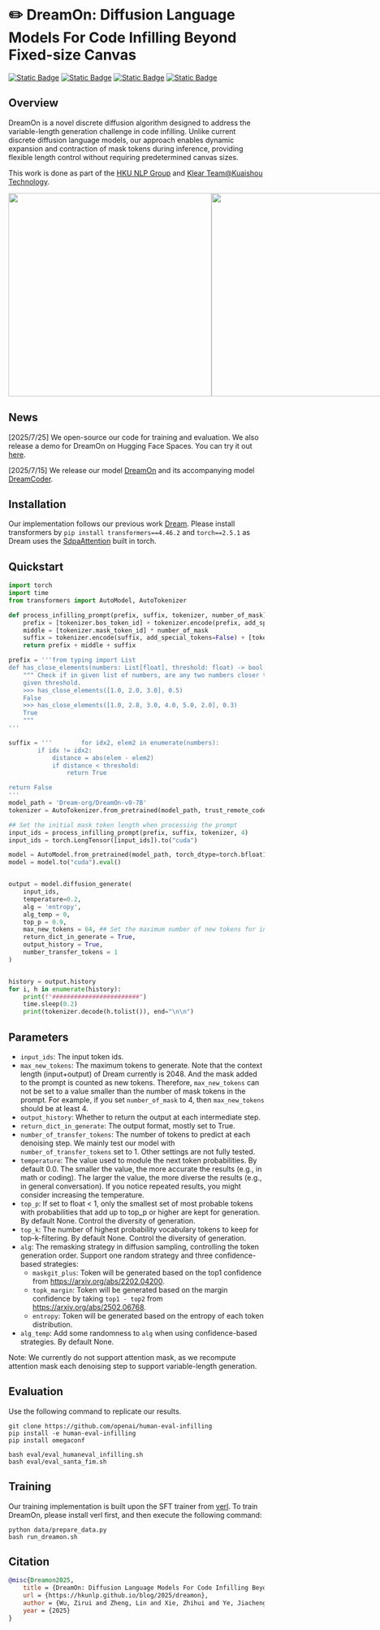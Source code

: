 
# ✏️ DreamOn: Diffusion Language Models For Code Infilling Beyond Fixed-size Canvas

[![Static Badge](https://img.shields.io/badge/📰-Notion-grey)](https://foremost-success-91b.notion.site/DreamOn-Diffusion-Language-Models-For-Code-Infilling-Beyond-Fixed-Size-Canvas-228be544bdbb80cc991ef540e7805bd7)
[![Static Badge](https://img.shields.io/badge/📰-Blog-red)](https://hkunlp.github.io/blog/2025/dreamon/)
[![Static Badge](https://img.shields.io/badge/📰-Demo-green)](https://huggingface.co/spaces/ZiruiWu/DreamOn-v0-7B)
[![Static Badge](https://img.shields.io/badge/Hugging%20Face%20🤗-DreamOn%207B-blue)
](https://huggingface.co/Dream-org/DreamOn-v0-7B)

## Overview

DreamOn is a novel discrete diffusion algorithm designed to address the variable-length generation challenge in code infilling. Unlike current discrete diffusion language models, our approach enables dynamic expansion and contraction of mask tokens during inference, providing flexible length control without requiring predetermined canvas sizes.

This work is done as part of the [HKU NLP Group](https://hkunlp.github.io/) and [Klear Team@Kuaishou Technology](https://github.com/Kwai-Klear).

<div style="display: flex">
  <figure style="margin: 0; text-align: center;">
    <img src="figs/code_infilling_dreamon_from_short.gif" width="400" />
  </figure>
  <figure style="margin: 0; text-align: center;">
    <img src="figs/code_infilling_dreamon_from_long.gif" width="400" />

  </figure>
</div>

## News
[2025/7/25] We open-source our code for training and evaluation. We also release a demo for DreamOn on Hugging Face Spaces. You can try it out [here](https://huggingface.co/spaces/ZiruiWu/DreamOn-v0-7B).

[2025/7/15] We release our model [DreamOn](https://huggingface.co/Dream-org/DreamOn-v0-7B) and its accompanying model [DreamCoder](https://github.com/DreamLM/Dream-Coder).

## Installation
Our implementation follows our previous work [Dream](https://github.com/HKUNLP/Dream/). Please install transformers by `pip install transformers==4.46.2` and `torch==2.5.1` as Dream uses the [SdpaAttention](https://pytorch.org/docs/stable/generated/torch.nn.functional.scaled_dot_product_attention.html) built in torch. 


## Quickstart
```python
import torch
import time
from transformers import AutoModel, AutoTokenizer

def process_infilling_prompt(prefix, suffix, tokenizer, number_of_mask):
    prefix = [tokenizer.bos_token_id] + tokenizer.encode(prefix, add_special_tokens=False)
    middle = [tokenizer.mask_token_id] * number_of_mask
    suffix = tokenizer.encode(suffix, add_special_tokens=False) + [tokenizer.eos_token_id]
    return prefix + middle + suffix

prefix = '''from typing import List
def has_close_elements(numbers: List[float], threshold: float) -> bool:
    """ Check if in given list of numbers, are any two numbers closer to each other than
    given threshold.
    >>> has_close_elements([1.0, 2.0, 3.0], 0.5)
    False
    >>> has_close_elements([1.0, 2.8, 3.0, 4.0, 5.0, 2.0], 0.3)
    True
    """
'''

suffix = '''        for idx2, elem2 in enumerate(numbers):
        if idx != idx2:
            distance = abs(elem - elem2)
            if distance < threshold:
                return True

return False
'''
model_path = 'Dream-org/DreamOn-v0-7B'
tokenizer = AutoTokenizer.from_pretrained(model_path, trust_remote_code=True)

## Set the initial mask token length when processing the prompt
input_ids = process_infilling_prompt(prefix, suffix, tokenizer, 4)
input_ids = torch.LongTensor([input_ids]).to("cuda")

model = AutoModel.from_pretrained(model_path, torch_dtype=torch.bfloat16, trust_remote_code=True)
model = model.to("cuda").eval()


output = model.diffusion_generate(
    input_ids,
    temperature=0.2,
    alg = 'entropy',
    alg_temp = 0,
    top_p = 0.9,
    max_new_tokens = 64, ## Set the maximum number of new tokens for infilling
    return_dict_in_generate = True,
    output_history = True,
    number_transfer_tokens = 1
)


history = output.history
for i, h in enumerate(history):
    print(f"########################")
    time.sleep(0.2)
    print(tokenizer.decode(h.tolist()), end="\n\n")   
```

## Parameters
- `input_ids`: The input token ids.
- `max_new_tokens`: The maximum tokens to generate. Note that the context length (input+output) of Dream currently is 2048. And the mask added to the prompt is counted as new tokens. Therefore, `max_new_tokens` can not be set to a value smaller than the number of mask tokens in the prompt. For example, if you set `number_of_mask` to 4, then `max_new_tokens` should be at least 4.
- `output_history`: Whether to return the output at each intermediate step.
- `return_dict_in_generate`: The output format, mostly set to True.
- `number_of_transfer_tokens`: The number of tokens to predict at each denoising step. We mainly test our model with `number_of_transfer_tokens` set to 1. Other settings are not fully tested.
- `temperature`: The value used to module the next token probabilities. By default 0.0. The smaller the value, the more accurate the results (e.g., in math or coding). The larger the value, the more diverse the results (e.g., in general conversation). If you notice repeated results, you might consider increasing the temperature.
- `top_p`: If set to float < 1, only the smallest set of most probable tokens with probabilities that add up to top_p or higher are kept for generation. By default None. Control the diversity of generation. 
- `top_k`: The number of highest probability vocabulary tokens to keep for top-k-filtering. By default None. Control the diversity of generation.
- `alg`: The remasking strategy in diffusion sampling, controlling the token generation order. Support one random strategy and three confidence-based strategies:
    - `maskgit_plus`: Token will be generated based on the top1 confidence from https://arxiv.org/abs/2202.04200. 
    - `topk_margin`: Token will be generated based on the margin confidence by taking `top1 - top2` from https://arxiv.org/abs/2502.06768. 
    - `entropy`: Token will be generated based on the entropy of each token distribution. 
- `alg_temp`: Add some randomness to `alg` when using confidence-based strategies. By default None. 

Note: We currently do not support attention mask, as we recompute attention mask each denoising step to support variable-length generation.

## Evaluation
Use the following command to replicate our results.
```
git clone https://github.com/openai/human-eval-infilling
pip install -e human-eval-infilling
pip install omegaconf
```
```
bash eval/eval_humaneval_infilling.sh
bash eval/eval_santa_fim.sh
```

## Training
Our training implementation is built upon the SFT trainer from [verl](https://github.com/volcengine/verl). To train DreamOn, please install verl first, and then execute the following command:
```
python data/prepare_data.py
bash run_dreamon.sh
```

## Citation
```bibtex
@misc{Dreamon2025,
    title = {DreamOn: Diffusion Language Models For Code Infilling Beyond Fixed-size Canvas},
    url = {https://hkunlp.github.io/blog/2025/dreamon},
    author = {Wu, Zirui and Zheng, Lin and Xie, Zhihui and Ye, Jiacheng and Gao, Jiahui and Feng, Yansong and Li, Zhenguo and W., Victoria and Zhou, Guorui  and Kong, Lingpeng},
    year = {2025}
}
```
